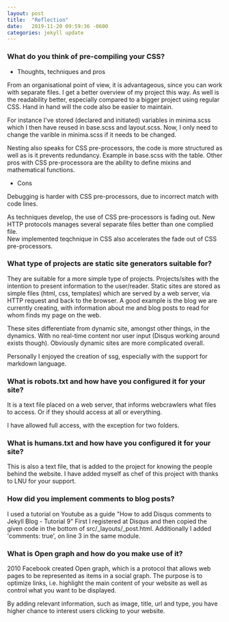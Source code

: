 ```yaml
---
layout: post
title:  "Reflection"
date:   2019-11-20 09:59:36 -0600
categories: jekyll update
---
```


### What do you think of pre-compiling your CSS?

* Thoughts, techniques and pros  

From an organisational point of view, it is advantageous, since you can work with separate files.
I get a better overview of my project this way.
As well is the readability better, especially compared to a bigger project using regular CSS.
Hand in hand will the code also be easier to maintain. 

For instance I've stored (declared and initiated) variables in minima.scss which I then have reused in base.scss and layout.scss. Now, I only need to change the varible in minima.scss if it needs to be changed.

Nesting also speaks for CSS pre-processors, the code is more structured as well as is it prevents redundancy.
Example in base.scss with the table.
Other pros with CSS pre-processora are the ability to define mixins and mathematical functions.

* Cons  

Debugging is harder with CSS pre-processors, due to incorrect match with code lines.  

As techniques develop, the use of CSS pre-processors is fading out. New HTTP protocols manages several separate files better than one complied file.   
New implemented teqchnique in CSS also accelerates the fade out of CSS pre-processors.  

### What type of projects are static site generators suitable for?

They are suitable for a more simple type of projects. Projects/sites with the intention to present information to the user/reader. Static sites are stored as simple files (html, css, templates) which are served by a web server, via HTTP request and back to the browser. 
A good example is the blog we are currently creating, with information about me and blog posts to read for whom finds my page on the web.

These sites differentiate from dynamic site, amongst other things, in the dynamics. With no real-time content nor user input (Disqus working around exists though). Obviously dynamic sites are more complicated overall.

Personally I enjoyed the creation of ssg, especially with the support for markdown language.

### What is robots.txt and how have you configured it for your site?

It is a text file placed on a web server, that informs webcrawlers what files to access.
Or if they should access at all or everything.

I have allowed full access, with the exception for two folders.  

### What is humans.txt and how have you configured it for your site?

This is also a text file, that is added to the project for knowing the people behind the website.
I have added myself as chef of this project with thanks to LNU for your support.

### How did you implement comments to blog posts?

I used a tutorial on Youtube as a guide "How to add Disqus comments to Jekyll Blog - Tutorial 9"
First I registered at Disqus and then copied the given code in the bottom of src/_layouts/_post.html. Additionally I added 'comments: true', on line 3 in the same module.

### What is Open graph and how do you make use of it?

2010 Facebook created Open graph, which is a protocol that allows web pages to be represented as items in a social graph.
The purpose is to optimize links, i.e. highlight the main content of your website as well as control what you want to be displayed.

By adding relevant information, such as image, title, url and type, you have higher chance to interest users clicking to your website.




